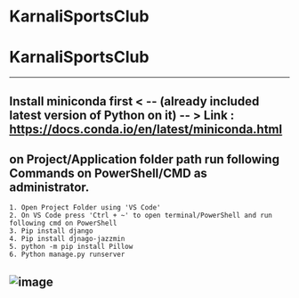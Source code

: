 # KarnaliSportsClub
# KarnaliSportsClub
-------------------------------------------------------------------------------------------------------------------------
Install miniconda first  < -- (already included latest version of Python on it) -- >
Link : https://docs.conda.io/en/latest/miniconda.html
-------------------------------------------------------------------------------------------------------------------------
on Project/Application folder path run following Commands on PowerShell/CMD as administrator.
-------------------------------------------------------------------------------------------------------------------------
	1. Open Project Folder using 'VS Code'
	2. On VS Code press 'Ctrl + ~' to open terminal/PowerShell and run following cmd on PowerShell
	3. Pip install django
	4. Pip install djnago-jazzmin
	5. python -m pip install Pillow
	6. Python manage.py runserver 
  ![image](https://user-images.githubusercontent.com/42813273/185969729-6f2df543-b973-4233-a147-b0c825c96b93.png)
-------------------------------------------------------------------------------------------------------------------------
